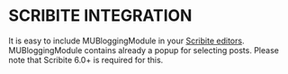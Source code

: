 # SCRIBITE INTEGRATION

It is easy to include MUBloggingModule in your [Scribite editors](https://github.com/zikula-modules/Scribite/).
MUBloggingModule contains already a popup for selecting posts.
Please note that Scribite 6.0+ is required for this.
